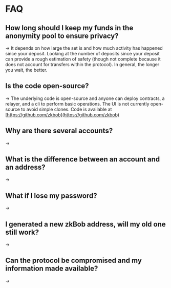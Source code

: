 # FAQ

## How long should I keep my funds in the anonymity pool to ensure privacy?

\-> It depends on how large the set is and how much activity has happened since your deposit. Looking at the number of deposits since your deposit can provide a rough estimation of safety (though not complete because it does not account for transfers within the protocol). In general, the longer you wait, the better.

## Is the code open-source?

\-> The underlying code is open-source and anyone can deploy contracts, a relayer, and a cli to perform basic operations. The UI is not currently open-source to avoid simple clones. Code is available at [https://github.com/zkbob](https://github.com/zkbob)

## Why are there several accounts?

\->&#x20;

## What is the difference between an account and an address?

\->&#x20;

## What if I lose my password?

\->&#x20;

## I generated a new zkBob address, will my old one still work?

\->&#x20;

## Can the protocol be compromised and my information made available?

\->



